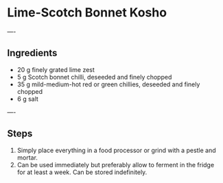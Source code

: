 # Lime-Scotch Bonnet Kosho


—-

## Ingredients

* 20 g finely grated lime zest
* 5 g Scotch bonnet chilli, deseeded and finely chopped
* 35 g mild-medium-hot red or green chillies, deseeded and finely chopped
* 6 g salt

—-

## Steps

1.  Simply place everything in a food processor or grind with a pestle and mortar.
2.  Can be used immediately but preferably allow to ferment in the fridge for at least a week. Can be stored indefinitely.
